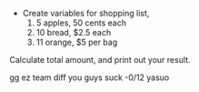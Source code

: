 * Create variables for shopping list,
    1. 5 apples, 50 cents each
    2. 10 bread, $2.5 each
    3. 11 orange, $5 per bag

Calculate total amount, and print out your result.

gg ez team diff you guys suck -0/12 yasuo
